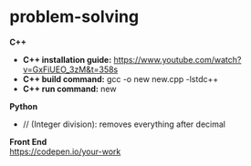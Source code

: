# problem-solving

**C++**
- **C++ installation guide:** https://www.youtube.com/watch?v=GxFiUEO_3zM&t=358s
- **C++ build command:** gcc -o new new.cpp -lstdc++
- **C++ run command:** new

**Python**
- // (Integer division): removes everything after decimal

**Front End**<br>
https://codepen.io/your-work
